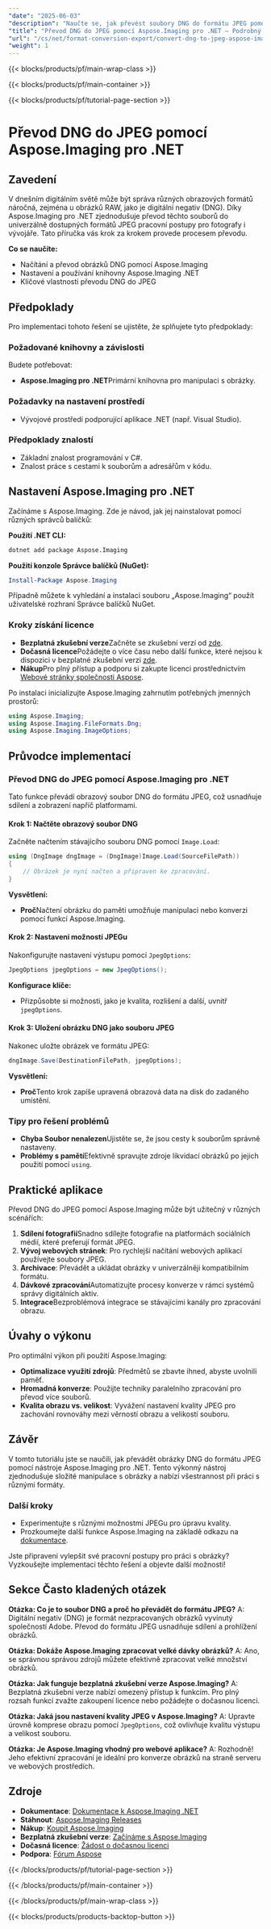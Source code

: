 ```yaml
---
"date": "2025-06-03"
"description": "Naučte se, jak převést soubory DNG do formátu JPEG pomocí nástroje Aspose.Imaging pro .NET. Tento tutoriál se zabývá instalací, příklady kódu a praktickými aplikacemi."
"title": "Převod DNG do JPEG pomocí Aspose.Imaging pro .NET – Podrobný návod"
"url": "/cs/net/format-conversion-export/convert-dng-to-jpeg-aspose-imaging-net/"
"weight": 1
---
```


{{< blocks/products/pf/main-wrap-class >}}

{{< blocks/products/pf/main-container >}}

{{< blocks/products/pf/tutorial-page-section >}}
# Převod DNG do JPEG pomocí Aspose.Imaging pro .NET

## Zavedení

V dnešním digitálním světě může být správa různých obrazových formátů náročná, zejména u obrázků RAW, jako je digitální negativ (DNG). Díky Aspose.Imaging pro .NET zjednodušuje převod těchto souborů do univerzálně dostupných formátů JPEG pracovní postupy pro fotografy i vývojáře. Tato příručka vás krok za krokem provede procesem převodu.

**Co se naučíte:**
- Načítání a převod obrázků DNG pomocí Aspose.Imaging
- Nastavení a používání knihovny Aspose.Imaging .NET
- Klíčové vlastnosti převodu DNG do JPEG

## Předpoklady

Pro implementaci tohoto řešení se ujistěte, že splňujete tyto předpoklady:

### Požadované knihovny a závislosti
Budete potřebovat:
- **Aspose.Imaging pro .NET**Primární knihovna pro manipulaci s obrázky.

### Požadavky na nastavení prostředí
- Vývojové prostředí podporující aplikace .NET (např. Visual Studio).

### Předpoklady znalostí
- Základní znalost programování v C#.
- Znalost práce s cestami k souborům a adresářům v kódu.

## Nastavení Aspose.Imaging pro .NET

Začínáme s Aspose.Imaging. Zde je návod, jak jej nainstalovat pomocí různých správců balíčků:

**Použití .NET CLI:**
```bash
dotnet add package Aspose.Imaging
```

**Použití konzole Správce balíčků (NuGet):**
```powershell
Install-Package Aspose.Imaging
```

Případně můžete k vyhledání a instalaci souboru „Aspose.Imaging“ použít uživatelské rozhraní Správce balíčků NuGet.

### Kroky získání licence
- **Bezplatná zkušební verze**Začněte se zkušební verzí od [zde](https://releases.aspose.com/imaging/net/).
- **Dočasná licence**Požádejte o více času nebo další funkce, které nejsou k dispozici v bezplatné zkušební verzi [zde](https://purchase.aspose.com/temporary-license/).
- **Nákup**Pro plný přístup a podporu si zakupte licenci prostřednictvím [Webové stránky společnosti Aspose](https://purchase.aspose.com/buy).

Po instalaci inicializujte Aspose.Imaging zahrnutím potřebných jmenných prostorů:

```csharp
using Aspose.Imaging;
using Aspose.Imaging.FileFormats.Dng;
using Aspose.Imaging.ImageOptions;
```

## Průvodce implementací

### Převod DNG do JPEG pomocí Aspose.Imaging pro .NET
Tato funkce převádí obrazový soubor DNG do formátu JPEG, což usnadňuje sdílení a zobrazení napříč platformami.

#### Krok 1: Načtěte obrazový soubor DNG
Začněte načtením stávajícího souboru DNG pomocí `Image.Load`:

```csharp
using (DngImage dngImage = (DngImage)Image.Load(SourceFilePath))
{
    // Obrázek je nyní načten a připraven ke zpracování.
}
```
**Vysvětlení:** 
- **Proč**Načtení obrázku do paměti umožňuje manipulaci nebo konverzi pomocí funkcí Aspose.Imaging.

#### Krok 2: Nastavení možností JPEGu
Nakonfigurujte nastavení výstupu pomocí `JpegOptions`:

```csharp
JpegOptions jpegOptions = new JpegOptions();
```
**Konfigurace klíče:** 
- Přizpůsobte si možnosti, jako je kvalita, rozlišení a další, uvnitř `jpegOptions`.

#### Krok 3: Uložení obrázku DNG jako souboru JPEG
Nakonec uložte obrázek ve formátu JPEG:

```csharp
dngImage.Save(DestinationFilePath, jpegOptions);
```
**Vysvětlení:** 
- **Proč**Tento krok zapíše upravená obrazová data na disk do zadaného umístění.

### Tipy pro řešení problémů
- **Chyba Soubor nenalezen**Ujistěte se, že jsou cesty k souborům správně nastaveny.
- **Problémy s pamětí**Efektivně spravujte zdroje likvidací obrázků po jejich použití pomocí `using`.

## Praktické aplikace

Převod DNG do JPEG pomocí Aspose.Imaging může být užitečný v různých scénářích:
1. **Sdílení fotografií**Snadno sdílejte fotografie na platformách sociálních médií, které preferují formát JPEG.
2. **Vývoj webových stránek**: Pro rychlejší načítání webových aplikací používejte soubory JPEG.
3. **Archivace**: Převádět a ukládat obrázky v univerzálněji kompatibilním formátu.
4. **Dávkové zpracování**Automatizujte procesy konverze v rámci systémů správy digitálních aktiv.
5. **Integrace**Bezproblémová integrace se stávajícími kanály pro zpracování obrazu.

## Úvahy o výkonu
Pro optimální výkon při použití Aspose.Imaging:
- **Optimalizace využití zdrojů**: Předmětů se zbavte ihned, abyste uvolnili paměť.
- **Hromadná konverze**: Použijte techniky paralelního zpracování pro převod více souborů.
- **Kvalita obrazu vs. velikost**: Vyvážení nastavení kvality JPEG pro zachování rovnováhy mezi věrností obrazu a velikostí souboru.

## Závěr
V tomto tutoriálu jste se naučili, jak převádět obrázky DNG do formátu JPEG pomocí nástroje Aspose.Imaging pro .NET. Tento výkonný nástroj zjednodušuje složité manipulace s obrázky a nabízí všestrannost při práci s různými formáty.

### Další kroky
- Experimentujte s různými možnostmi JPEGu pro úpravu kvality.
- Prozkoumejte další funkce Aspose.Imaging na základě odkazu na [dokumentace](https://reference.aspose.com/imaging/net/).

Jste připraveni vylepšit své pracovní postupy pro práci s obrázky? Vyzkoušejte implementaci těchto řešení a objevte další možnosti!

## Sekce Často kladených otázek

**Otázka: Co je to soubor DNG a proč ho převádět do formátu JPEG?**
A: Digitální negativ (DNG) je formát nezpracovaných obrázků vyvinutý společností Adobe. Převod do formátu JPEG usnadňuje sdílení a prohlížení obrázků.

**Otázka: Dokáže Aspose.Imaging zpracovat velké dávky obrázků?**
A: Ano, se správnou správou zdrojů můžete efektivně zpracovat velké množství obrázků.

**Otázka: Jak funguje bezplatná zkušební verze Aspose.Imaging?**
A: Bezplatná zkušební verze nabízí omezený přístup k funkcím. Pro plný rozsah funkcí zvažte zakoupení licence nebo požádejte o dočasnou licenci.

**Otázka: Jaká jsou nastavení kvality JPEG v Aspose.Imaging?**
A: Upravte úrovně komprese obrazu pomocí `JpegOptions`, což ovlivňuje kvalitu výstupu a velikost souboru.

**Otázka: Je Aspose.Imaging vhodný pro webové aplikace?**
A: Rozhodně! Jeho efektivní zpracování je ideální pro konverze obrázků na straně serveru ve webových prostředích.

## Zdroje
- **Dokumentace**: [Dokumentace k Aspose.Imaging .NET](https://reference.aspose.com/imaging/net/)
- **Stáhnout**: [Aspose.Imaging Releases](https://releases.aspose.com/imaging/net/)
- **Nákup**: [Koupit Aspose.Imaging](https://purchase.aspose.com/buy)
- **Bezplatná zkušební verze**: [Začínáme s Aspose.Imaging](https://releases.aspose.com/imaging/net/)
- **Dočasná licence**: [Žádost o dočasnou licenci](https://purchase.aspose.com/temporary-license/)
- **Podpora**: [Fórum Aspose](https://forum.aspose.com/c/imaging/10)

{{< /blocks/products/pf/tutorial-page-section >}}

{{< /blocks/products/pf/main-container >}}

{{< /blocks/products/pf/main-wrap-class >}}

{{< blocks/products/products-backtop-button >}}